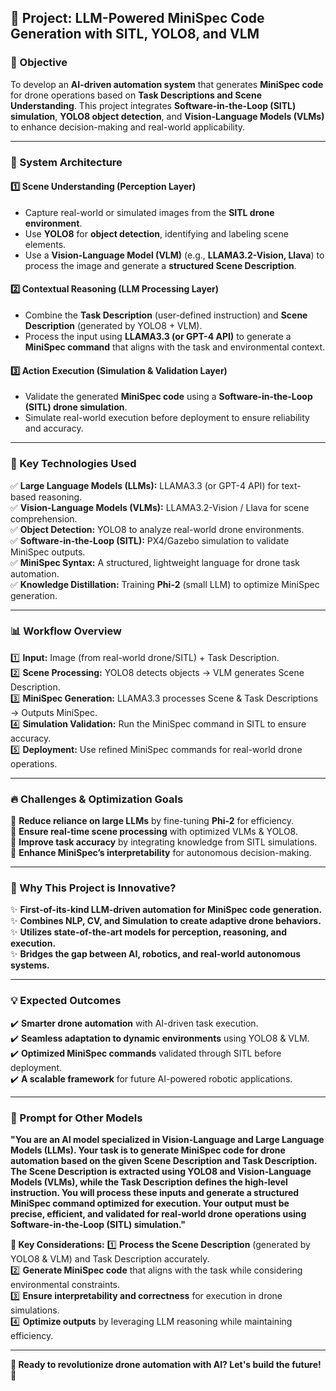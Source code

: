 ## 🚀 Project: LLM-Powered MiniSpec Code Generation with SITL, YOLO8, and VLM

### **📌 Objective**
To develop an **AI-driven automation system** that generates **MiniSpec code** for drone operations based on **Task Descriptions and Scene Understanding**. This project integrates **Software-in-the-Loop (SITL) simulation**, **YOLO8 object detection**, and **Vision-Language Models (VLMs)** to enhance decision-making and real-world applicability.

---
### **🔗 System Architecture**
#### **1️⃣ Scene Understanding (Perception Layer)**
- Capture real-world or simulated images from the **SITL drone environment**.
- Use **YOLO8** for **object detection**, identifying and labeling scene elements.
- Use a **Vision-Language Model (VLM)** (e.g., **LLAMA3.2-Vision, Llava**) to process the image and generate a **structured Scene Description**.

#### **2️⃣ Contextual Reasoning (LLM Processing Layer)**
- Combine the **Task Description** (user-defined instruction) and **Scene Description** (generated by YOLO8 + VLM).
- Process the input using **LLAMA3.3 (or GPT-4 API)** to generate a **MiniSpec command** that aligns with the task and environmental context.

#### **3️⃣ Action Execution (Simulation & Validation Layer)**
- Validate the generated **MiniSpec code** using a **Software-in-the-Loop (SITL) drone simulation**.
- Simulate real-world execution before deployment to ensure reliability and accuracy.

---
### **🌟 Key Technologies Used**
✅ **Large Language Models (LLMs):** LLAMA3.3 (or GPT-4 API) for text-based reasoning.  
✅ **Vision-Language Models (VLMs):** LLAMA3.2-Vision / Llava for scene comprehension.  
✅ **Object Detection:** YOLO8 to analyze real-world drone environments.  
✅ **Software-in-the-Loop (SITL):** PX4/Gazebo simulation to validate MiniSpec outputs.  
✅ **MiniSpec Syntax:** A structured, lightweight language for drone task automation.  
✅ **Knowledge Distillation:** Training **Phi-2** (small LLM) to optimize MiniSpec generation.  

---
### **📊 Workflow Overview**
1️⃣ **Input:** Image (from real-world drone/SITL) + Task Description.  
2️⃣ **Scene Processing:** YOLO8 detects objects → VLM generates Scene Description.  
3️⃣ **MiniSpec Generation:** LLAMA3.3 processes Scene & Task Descriptions → Outputs MiniSpec.  
4️⃣ **Simulation Validation:** Run the MiniSpec command in SITL to ensure accuracy.  
5️⃣ **Deployment:** Use refined MiniSpec commands for real-world drone operations.  

---
### **🔥 Challenges & Optimization Goals**
🚀 **Reduce reliance on large LLMs** by fine-tuning **Phi-2** for efficiency.  
🚀 **Ensure real-time scene processing** with optimized VLMs & YOLO8.  
🚀 **Improve task accuracy** by integrating knowledge from SITL simulations.  
🚀 **Enhance MiniSpec’s interpretability** for autonomous decision-making.  

---
### **🔮 Why This Project is Innovative?**
✨ **First-of-its-kind LLM-driven automation for MiniSpec code generation.**  
✨ **Combines NLP, CV, and Simulation to create adaptive drone behaviors.**  
✨ **Utilizes state-of-the-art models for perception, reasoning, and execution.**  
✨ **Bridges the gap between AI, robotics, and real-world autonomous systems.**  

---
### **💡 Expected Outcomes**
✔️ **Smarter drone automation** with AI-driven task execution.  
✔️ **Seamless adaptation to dynamic environments** using YOLO8 & VLM.  
✔️ **Optimized MiniSpec commands** validated through SITL before deployment.  
✔️ **A scalable framework** for future AI-powered robotic applications.  

---
### **📢 Prompt for Other Models**
**"You are an AI model specialized in Vision-Language and Large Language Models (LLMs). Your task is to generate MiniSpec code for drone automation based on the given Scene Description and Task Description. The Scene Description is extracted using YOLO8 and Vision-Language Models (VLMs), while the Task Description defines the high-level instruction. You will process these inputs and generate a structured MiniSpec command optimized for execution. Your output must be precise, efficient, and validated for real-world drone operations using Software-in-the-Loop (SITL) simulation."**

**📌 Key Considerations:**
1️⃣ **Process the Scene Description** (generated by YOLO8 & VLM) and Task Description accurately.  
2️⃣ **Generate MiniSpec code** that aligns with the task while considering environmental constraints.  
3️⃣ **Ensure interpretability and correctness** for execution in drone simulations.  
4️⃣ **Optimize outputs** by leveraging LLM reasoning while maintaining efficiency.  

---
**🎯 Ready to revolutionize drone automation with AI? Let's build the future! 🚀**
